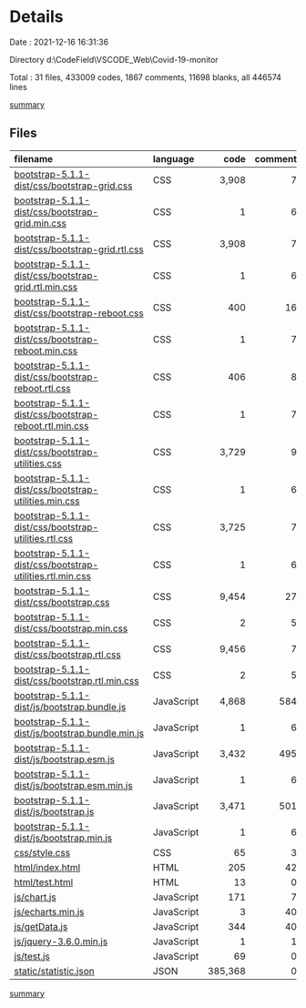 # Details

Date : 2021-12-16 16:31:36

Directory d:\CodeField\VSCODE_Web\Covid-19-monitor

Total : 31 files,  433009 codes, 1867 comments, 11698 blanks, all 446574 lines

[summary](results.md)

## Files
| filename | language | code | comment | blank | total |
| :--- | :--- | ---: | ---: | ---: | ---: |
| [bootstrap-5.1.1-dist/css/bootstrap-grid.css](/bootstrap-5.1.1-dist/css/bootstrap-grid.css) | CSS | 3,908 | 7 | 1,136 | 5,051 |
| [bootstrap-5.1.1-dist/css/bootstrap-grid.min.css](/bootstrap-5.1.1-dist/css/bootstrap-grid.min.css) | CSS | 1 | 6 | 0 | 7 |
| [bootstrap-5.1.1-dist/css/bootstrap-grid.rtl.css](/bootstrap-5.1.1-dist/css/bootstrap-grid.rtl.css) | CSS | 3,908 | 7 | 1,135 | 5,050 |
| [bootstrap-5.1.1-dist/css/bootstrap-grid.rtl.min.css](/bootstrap-5.1.1-dist/css/bootstrap-grid.rtl.min.css) | CSS | 1 | 6 | 0 | 7 |
| [bootstrap-5.1.1-dist/css/bootstrap-reboot.css](/bootstrap-5.1.1-dist/css/bootstrap-reboot.css) | CSS | 400 | 16 | 65 | 481 |
| [bootstrap-5.1.1-dist/css/bootstrap-reboot.min.css](/bootstrap-5.1.1-dist/css/bootstrap-reboot.min.css) | CSS | 1 | 7 | 0 | 8 |
| [bootstrap-5.1.1-dist/css/bootstrap-reboot.rtl.css](/bootstrap-5.1.1-dist/css/bootstrap-reboot.rtl.css) | CSS | 406 | 8 | 64 | 478 |
| [bootstrap-5.1.1-dist/css/bootstrap-reboot.rtl.min.css](/bootstrap-5.1.1-dist/css/bootstrap-reboot.rtl.min.css) | CSS | 1 | 7 | 0 | 8 |
| [bootstrap-5.1.1-dist/css/bootstrap-utilities.css](/bootstrap-5.1.1-dist/css/bootstrap-utilities.css) | CSS | 3,729 | 9 | 1,128 | 4,866 |
| [bootstrap-5.1.1-dist/css/bootstrap-utilities.min.css](/bootstrap-5.1.1-dist/css/bootstrap-utilities.min.css) | CSS | 1 | 6 | 0 | 7 |
| [bootstrap-5.1.1-dist/css/bootstrap-utilities.rtl.css](/bootstrap-5.1.1-dist/css/bootstrap-utilities.rtl.css) | CSS | 3,725 | 7 | 1,125 | 4,857 |
| [bootstrap-5.1.1-dist/css/bootstrap-utilities.rtl.min.css](/bootstrap-5.1.1-dist/css/bootstrap-utilities.rtl.min.css) | CSS | 1 | 6 | 0 | 7 |
| [bootstrap-5.1.1-dist/css/bootstrap.css](/bootstrap-5.1.1-dist/css/bootstrap.css) | CSS | 9,454 | 27 | 1,741 | 11,222 |
| [bootstrap-5.1.1-dist/css/bootstrap.min.css](/bootstrap-5.1.1-dist/css/bootstrap.min.css) | CSS | 2 | 5 | 0 | 7 |
| [bootstrap-5.1.1-dist/css/bootstrap.rtl.css](/bootstrap-5.1.1-dist/css/bootstrap.rtl.css) | CSS | 9,456 | 7 | 1,735 | 11,198 |
| [bootstrap-5.1.1-dist/css/bootstrap.rtl.min.css](/bootstrap-5.1.1-dist/css/bootstrap.rtl.min.css) | CSS | 2 | 5 | 0 | 7 |
| [bootstrap-5.1.1-dist/js/bootstrap.bundle.js](/bootstrap-5.1.1-dist/js/bootstrap.bundle.js) | JavaScript | 4,868 | 584 | 1,361 | 6,813 |
| [bootstrap-5.1.1-dist/js/bootstrap.bundle.min.js](/bootstrap-5.1.1-dist/js/bootstrap.bundle.min.js) | JavaScript | 1 | 6 | 0 | 7 |
| [bootstrap-5.1.1-dist/js/bootstrap.esm.js](/bootstrap-5.1.1-dist/js/bootstrap.esm.js) | JavaScript | 3,432 | 495 | 1,073 | 5,000 |
| [bootstrap-5.1.1-dist/js/bootstrap.esm.min.js](/bootstrap-5.1.1-dist/js/bootstrap.esm.min.js) | JavaScript | 1 | 6 | 0 | 7 |
| [bootstrap-5.1.1-dist/js/bootstrap.js](/bootstrap-5.1.1-dist/js/bootstrap.js) | JavaScript | 3,471 | 501 | 1,077 | 5,049 |
| [bootstrap-5.1.1-dist/js/bootstrap.min.js](/bootstrap-5.1.1-dist/js/bootstrap.min.js) | JavaScript | 1 | 6 | 0 | 7 |
| [css/style.css](/css/style.css) | CSS | 65 | 3 | 16 | 84 |
| [html/index.html](/html/index.html) | HTML | 205 | 42 | 8 | 255 |
| [html/test.html](/html/test.html) | HTML | 13 | 0 | 1 | 14 |
| [js/chart.js](/js/chart.js) | JavaScript | 171 | 7 | 12 | 190 |
| [js/echarts.min.js](/js/echarts.min.js) | JavaScript | 3 | 40 | 3 | 46 |
| [js/getData.js](/js/getData.js) | JavaScript | 344 | 40 | 13 | 397 |
| [js/jquery-3.6.0.min.js](/js/jquery-3.6.0.min.js) | JavaScript | 1 | 1 | 1 | 3 |
| [js/test.js](/js/test.js) | JavaScript | 69 | 0 | 3 | 72 |
| [static/statistic.json](/static/statistic.json) | JSON | 385,368 | 0 | 1 | 385,369 |

[summary](results.md)